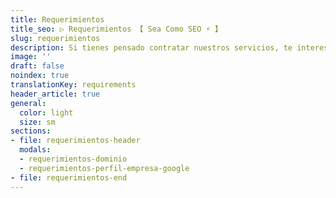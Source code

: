 ```yaml
---
title: Requerimientos
title_seo: ▷ Requerimientos 【 Sea Como SEO ⚡️ 】
slug: requerimientos
description: Si tienes pensado contratar nuestros servicios, te interesa ésta página 😉. Es un resumen de la información que necesitamos por tu parte y algunos detalles a tener en cuenta.
image: ''
draft: false
noindex: true
translationKey: requirements
header_article: true
general:
  color: light
  size: sm
sections:
- file: requerimientos-header
  modals:
  - requerimientos-dominio
  - requerimientos-perfil-empresa-google
- file: requerimientos-end
---
```

